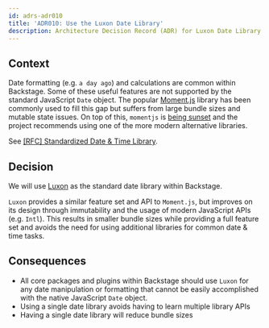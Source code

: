 ```yaml
---
id: adrs-adr010
title: 'ADR010: Use the Luxon Date Library'
description: Architecture Decision Record (ADR) for Luxon Date Library
---
```


## Context

Date formatting (e.g. `a day ago`) and calculations are common within Backstage.
Some of these useful features are not supported by the standard JavaScript
`Date` object. The popular [Moment.js](https://momentjs.com/) library has been
commonly used to fill this gap but suffers from large bundle sizes and mutable
state issues. On top of this, `momentjs` is
[being sunset](https://momentjs.com/docs/#/-project-status/) and the project
recommends using one of the more modern alternative libraries.

See
[\[RFC\] Standardized Date & Time Library](https://github.com/backstage/backstage/issues/3401).

## Decision

We will use [Luxon](https://moment.github.io/luxon/index.html) as the standard
date library within Backstage.

`Luxon` provides a similar feature set and API to `Moment.js`, but improves on
its design through immutability and the usage of modern JavaScript APIs (e.g.
`Intl`). This results in smaller bundle sizes while providing a full feature set
and avoids the need for using additional libraries for common date & time tasks.

## Consequences

- All core packages and plugins within Backstage should use `Luxon` for any date
  manipulation or formatting that cannot be easily accomplished with the native
  JavaScript `Date` object.
- Using a single date library avoids having to learn multiple library APIs
- Having a single date library will reduce bundle sizes
